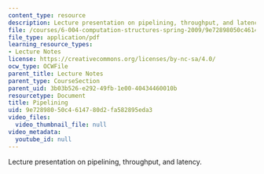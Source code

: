 ```yaml
---
content_type: resource
description: Lecture presentation on pipelining, throughput, and latency.
file: /courses/6-004-computation-structures-spring-2009/9e72898050c4614780d2fa582895eda3_MIT6_004s09_lec08.pdf
file_type: application/pdf
learning_resource_types:
- Lecture Notes
license: https://creativecommons.org/licenses/by-nc-sa/4.0/
ocw_type: OCWFile
parent_title: Lecture Notes
parent_type: CourseSection
parent_uid: 3b03b526-e292-49fb-1e00-40434460010b
resourcetype: Document
title: Pipelining
uid: 9e728980-50c4-6147-80d2-fa582895eda3
video_files:
  video_thumbnail_file: null
video_metadata:
  youtube_id: null
---
```

Lecture presentation on pipelining, throughput, and latency.